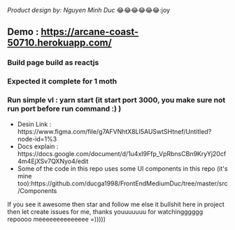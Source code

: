 <i>Product design by: Nguyen Minh Duc</i> :joy::joy::joy::joy::joy::joy::joy
## Demo : https://arcane-coast-50710.herokuapp.com/
### Build page build as reactjs
### Expected it complete for 1 moth
### Run simple vl : yarn start (it start port 3000, you make sure not run port before run command :) )
<ul>
 <li>
  Desin Link : https://www.figma.com/file/g7AFVNhtX8LI5AUSwtSHtnef/Untitled?node-id=1%3<br/>
 </li>
 <li>Docs explain  : https://docs.google.com/document/d/1u4xI9Ffp_VpRbnsCBn9KryYj20cf4m4EjXSv7QXNyo4/edit</li>
 <li>
 Some of the code in this repo uses some UI components in this repo (it's mine too):https://github.com/ducga1998/FrontEndMediumDuc/tree/master/src/Components
 </li>
 
</ul>
If you see it awesome then star and follow me else it bullshit here in project then let create issues for me, thanks youuuuuuu for watchingggggg repoooo meeeeeeeeeeeeee =)))))


<!-- @import "[TOC]" {cmd="toc" depthFrom=1 depthTo=6 orderedList=false} -->
